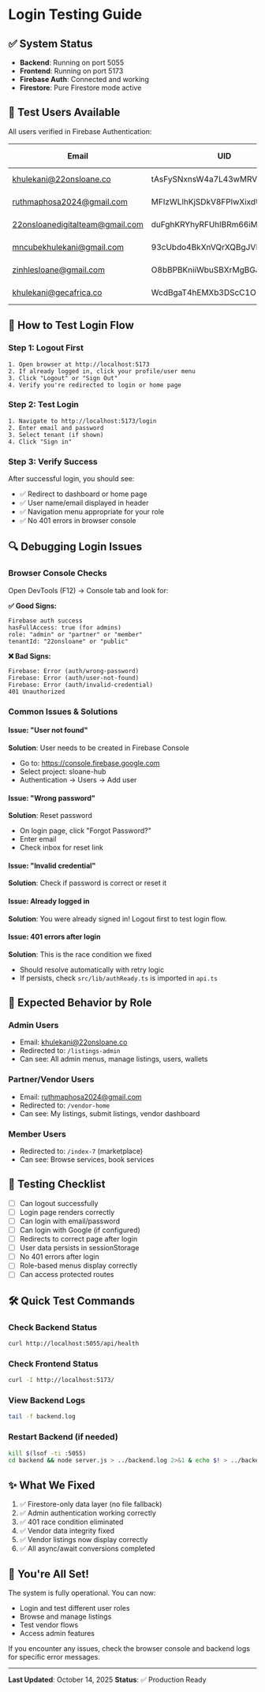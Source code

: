 # Login Testing Guide

## ✅ System Status
- **Backend**: Running on port 5055
- **Frontend**: Running on port 5173
- **Firebase Auth**: Connected and working
- **Firestore**: Pure Firestore mode active

## 🔐 Test Users Available

All users verified in Firebase Authentication:

| Email | UID | Email Verified | Password |
|-------|-----|----------------|----------|
| khulekani@22onsloane.co | tAsFySNxnsW4a7L43wMRVLkJAqE3 | ❌ No | (use your password) |
| ruthmaphosa2024@gmail.com | MFIzWLlhKjSDkV8FPlwXixdUCFX2 | ✅ Yes | (use your password) |
| 22onsloanedigitalteam@gmail.com | duFghKRYhyRFUhlBRm66iMLKgh22 | ✅ Yes | (use your password) |
| mncubekhulekani@gmail.com | 93cUbdo4BkXnVQrXQBgJVDapYdS2 | ✅ Yes | (use your password) |
| zinhlesloane@gmail.com | O8bBPBKniiWbuSBXrMgBGJMPfoO2 | ✅ Yes | (use your password) |
| khulekani@gecafrica.co | WcdBgaT4hEMXb3DScC1OE8NDKJ62 | ❌ No | (use your password) |

## 🧪 How to Test Login Flow

### Step 1: Logout First
```
1. Open browser at http://localhost:5173
2. If already logged in, click your profile/user menu
3. Click "Logout" or "Sign Out"
4. Verify you're redirected to login or home page
```

### Step 2: Test Login
```
1. Navigate to http://localhost:5173/login
2. Enter email and password
3. Select tenant (if shown)
4. Click "Sign in"
```

### Step 3: Verify Success
After successful login, you should see:
- ✅ Redirect to dashboard or home page
- ✅ User name/email displayed in header
- ✅ Navigation menu appropriate for your role
- ✅ No 401 errors in browser console

## 🔍 Debugging Login Issues

### Browser Console Checks
Open DevTools (F12) → Console tab and look for:

**✅ Good Signs:**
```
Firebase auth success
hasFullAccess: true (for admins)
role: "admin" or "partner" or "member"
tenantId: "22onsloane" or "public"
```

**❌ Bad Signs:**
```
Firebase: Error (auth/wrong-password)
Firebase: Error (auth/user-not-found)
Firebase: Error (auth/invalid-credential)
401 Unauthorized
```

### Common Issues & Solutions

#### Issue: "User not found"
**Solution**: User needs to be created in Firebase Console
- Go to: https://console.firebase.google.com
- Select project: sloane-hub
- Authentication → Users → Add user

#### Issue: "Wrong password"
**Solution**: Reset password
- On login page, click "Forgot Password?"
- Enter email
- Check inbox for reset link

#### Issue: "Invalid credential"
**Solution**: Check if password is correct or reset it

#### Issue: Already logged in
**Solution**: You were already signed in! Logout first to test login flow.

#### Issue: 401 errors after login
**Solution**: This is the race condition we fixed
- Should resolve automatically with retry logic
- If persists, check `src/lib/authReady.ts` is imported in `api.ts`

## 🎯 Expected Behavior by Role

### Admin Users
- Email: khulekani@22onsloane.co
- Redirected to: `/listings-admin`
- Can see: All admin menus, manage listings, users, wallets

### Partner/Vendor Users
- Email: ruthmaphosa2024@gmail.com
- Redirected to: `/vendor-home`
- Can see: My listings, submit listings, vendor dashboard

### Member Users
- Redirected to: `/index-7` (marketplace)
- Can see: Browse services, book services

## 📝 Testing Checklist

- [ ] Can logout successfully
- [ ] Login page renders correctly
- [ ] Can login with email/password
- [ ] Can login with Google (if configured)
- [ ] Redirects to correct page after login
- [ ] User data persists in sessionStorage
- [ ] No 401 errors after login
- [ ] Role-based menus display correctly
- [ ] Can access protected routes

## 🛠️ Quick Test Commands

### Check Backend Status
```bash
curl http://localhost:5055/api/health
```

### Check Frontend Status
```bash
curl -I http://localhost:5173/
```

### View Backend Logs
```bash
tail -f backend.log
```

### Restart Backend (if needed)
```bash
kill $(lsof -ti :5055)
cd backend && node server.js > ../backend.log 2>&1 & echo $! > ../backend.pid
```

## ✨ What We Fixed

1. ✅ Firestore-only data layer (no file fallback)
2. ✅ Admin authentication working correctly
3. ✅ 401 race condition eliminated
4. ✅ Vendor data integrity fixed
5. ✅ Vendor listings now display correctly
6. ✅ All async/await conversions completed

## 🎉 You're All Set!

The system is fully operational. You can now:
- Login and test different user roles
- Browse and manage listings
- Test vendor flows
- Access admin features

If you encounter any issues, check the browser console and backend logs for specific error messages.

---

**Last Updated**: October 14, 2025
**Status**: ✅ Production Ready
